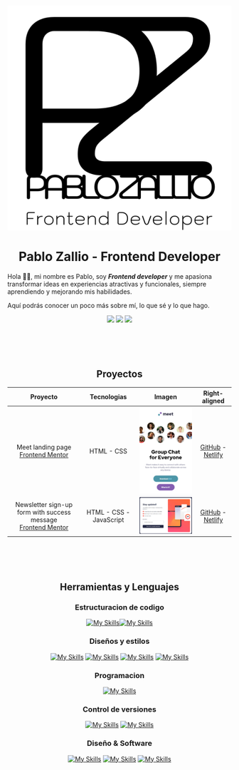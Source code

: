 
<p align="center">
  <img src="./assets/logo_negro-desk.svg" alt="Descripción de la imagen">
</p>


<center> <h1> Pablo Zallio - Frontend Developer </h1> </center>


 Hola 🙋‍♂️, mi nombre es Pablo, soy ***Frontend developer*** y me apasiona transformar ideas en experiencias atractivas y funcionales, siempre aprendiendo y mejorando mis habilidades.

Aquí podrás conocer un poco más sobre mí, lo que sé y lo que hago.

<center>
<a href="https://github.com/Pablo-Zallio-Dev"><img src="https://img.shields.io/badge/GitHub-grey?style=plastic&logo=github&logoColor=white&labelColor=black"></a>
<a href="https://www.linkedin.com/in/pablo-zallio-140b83278/"><img src="https://img.shields.io/badge/Linkedin-blue?style=plastic&logo=linkedin&logoColor=white&labelColor=black"></a>
<a href="mailto:pablozalliodev@gmail.com"><img src="https://img.shields.io/badge/Gmail-red?style=plastic&logo=gmail&logoColor=white&labelColor=black
"></a>

</center>


<center><h2 style="margin-top: 100px">Proyectos</center>


<div align="center">

| Proyecto | Tecnologias | Imagen | Right-aligned |
| :---:    |     :---:      |           :---: |          :---: |
| Meet landing page <br> [Frontend Mentor](https://www.frontendmentor.io/challenges/meet-landing-page-rbTDS6OUR)    | HTML - CSS     |  ![](./thumbnail-proyects/landing-meet.jpg)   | [GitHub](https://github.com/Pablo-Zallio-Dev/meet__landing__page) - [Netlify](https://landingmeet.netlify.app/)     |
| Newsletter sign-up form with success message <br> [Frontend Mentor](https://www.frontendmentor.io/challenges/newsletter-signup-form-with-success-message-3FC1AZbNrv)      | HTML - CSS - JavaScript |  ![](./thumbnail-proyects/newsletter.jpg)      | [GitHub](https://github.com/Pablo-Zallio-Dev/newsletter-sign-up-) - [Netlify](https://sign-up-news.netlify.app/)      |

</div>




<!-- Newsletter sign-up form with success message -->
<center><h2 style="margin-top: 100px">Herramientas y Lenguajes</center>

<center>

### Estructuracion de codigo

[![My Skills](https://skillicons.dev/icons?i=html)](https://developer.mozilla.org/es/docs/Glossary/HTML5)[![My Skills](https://skillicons.dev/icons?i=md)](https://www.markdownguide.org/)

### Diseños y estilos
[![My Skills](https://skillicons.dev/icons?i=css)](https://developer.mozilla.org/es/docs/Web/CSS)
[![My Skills](https://skillicons.dev/icons?i=tailwind)](https://tailwindcss.com/)
[![My Skills](https://skillicons.dev/icons?i=bootstrap)](https://getbootstrap.com/)
[![My Skills](https://skillicons.dev/icons?i=sass)](https://sass-lang.com/)

### Programacion
[![My Skills](https://skillicons.dev/icons?i=js)](https://developer.mozilla.org/es/docs/Web/JavaScript)

### Control de versiones
[![My Skills](https://skillicons.dev/icons?i=github)](https://github.com/)
[![My Skills](https://skillicons.dev/icons?i=git)](https://git-scm.com/)



### Diseño & Software
[![My Skills](https://skillicons.dev/icons?i=figma)](https://www.figma.com/)
[![My Skills](https://skillicons.dev/icons?i=ps)](https://es.wikipedia.org/wiki/Adobe_Photoshop)
[![My Skills](https://skillicons.dev/icons?i=vscode)](https://code.visualstudio.com/)






